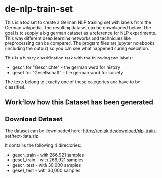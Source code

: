 # de-nlp-train-set
This is a toolset to create a German NLP training set with labels from the German wikipedia. The resulting dataset can be downloaded below. The goal is to supply a big german dataset as a reference for NLP experiments. This way different deep learning networks and techniques like preprocessing can be compared. The program files are jupyter notebooks (including the output) so you can see what happened during execution.

This is a binary classification task with the following two labels:
- gesch for "Geschichte" - the german word for history
- gesell for "Gesellschaft" - the german word for society

The texts belong to exactly one of these categories and have to be classified.

## Workflow how this Dataset has been generated

## Download Dataset
The dataset can be downloaded here: https://eniak.de/download/nlp-train-set/text-data.zip

It contains the following 4 directories:
- gesch_train - with 266,921 samples
- gesell_train - with 266,921 samples
- gesch_test - with 30,000 samples
- gesell_test - with 30,000 samples
